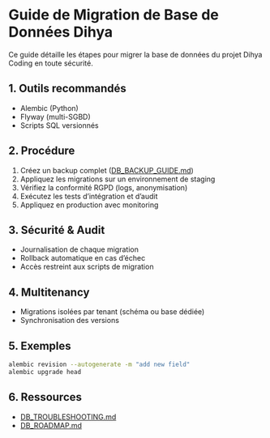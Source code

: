 # Guide de Migration de Base de Données Dihya

Ce guide détaille les étapes pour migrer la base de données du projet Dihya Coding en toute sécurité.

## 1. Outils recommandés
- Alembic (Python)
- Flyway (multi-SGBD)
- Scripts SQL versionnés

## 2. Procédure
1. Créez un backup complet ([DB_BACKUP_GUIDE.md](./DB_BACKUP_GUIDE.md))
2. Appliquez les migrations sur un environnement de staging
3. Vérifiez la conformité RGPD (logs, anonymisation)
4. Exécutez les tests d’intégration et d’audit
5. Appliquez en production avec monitoring

## 3. Sécurité & Audit
- Journalisation de chaque migration
- Rollback automatique en cas d’échec
- Accès restreint aux scripts de migration

## 4. Multitenancy
- Migrations isolées par tenant (schéma ou base dédiée)
- Synchronisation des versions

## 5. Exemples
```bash
alembic revision --autogenerate -m "add new field"
alembic upgrade head
```

## 6. Ressources
- [DB_TROUBLESHOOTING.md](./DB_TROUBLESHOOTING.md)
- [DB_ROADMAP.md](./DB_ROADMAP.md)
